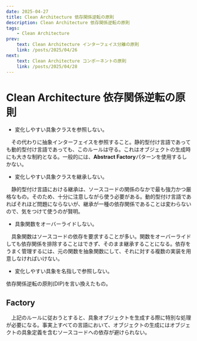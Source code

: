 ```yaml
---
date: 2025-04-27
title: Clean Architecture 依存関係逆転の原則
description: Clean Architecture 依存関係逆転の原則
tags: 
    - Clean Architecture
prev:
    text: Clean Architecture インターフェイス分離の原則
    link: /posts/2025/04/26
next:
    text: Clean Architecture コンポーネントの原則
    link: /posts/2025/04/28
---
```


# Clean Architecture 依存関係逆転の原則

* 変化しやすい具象クラスを参照しない。

&emsp;その代わりに抽象インターフェイスを参照すること。静的型付け言語であっても動的型付け言語であっても、このルールは守る。これはオブジェクトの生成時にも大きな制約となる。一般的には、**Abstract Factory**パターンを使用するしかない。

* 変化しやすい具象クラスを継承しない。

&emsp;静的型付け言語における継承は、ソースコードの関係のなかで最も強力かつ厳格なもの。そのため、十分に注意しながら使う必要がある。動的型付け言語であればそれほど問題にならないが、継承が一種の依存関係であることは変わらないので、気をつけて使うのが賢明。

* 具象関数をオーバーライドしない。

&emsp;具象関数はソースコードの依存を要求することが多い。関数をオーバーライドしても依存関係を排除することはできず、そのまま継承することになる。依存をうまく管理するには、元の関数を抽象関数にして、それに対する複数の実装を用意しなければいけない。

* 変化しやすい具象を名指しで参照しない。

依存関係逆転の原則(DIP)を言い換えたもの。

## Factory

&emsp;上記のルールに従おうとすると、具象オブジェクトを生成する際に特別な処理が必要になる。事実上すべての言語において、オブジェクトの生成にはオブジェクトの具象定義を含むソースコードへの依存が避けられない。